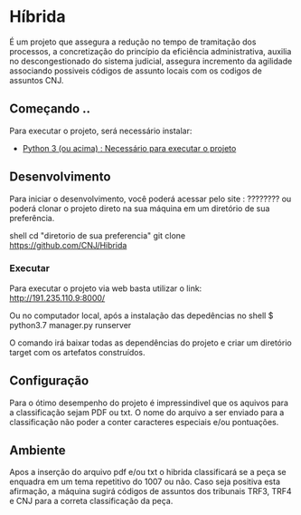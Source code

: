 # Híbrida

É um projeto que assegura a redução no tempo de tramitação dos processos, a concretização do princípio da eficiência administrativa, auxilia no descongestionado do sistema judicial, assegura incremento da agilidade associando possiveis códigos de assunto locais com os codigos de assuntos CNJ.

## Começando ..

Para executar o projeto, será necessário instalar:

- [Python 3 (ou acima) : Necessário para executar o projeto](https://www.python.org/downloads)

## Desenvolvimento

Para iniciar o desenvolvimento, você poderá acessar pelo site : ????????    ou poderá clonar o projeto direto na sua máquina em um diretório de sua preferência. 

shell
cd "diretorio de sua preferencia"
git clone https://github.com/CNJ/Hibrida


### Executar

Para executar o projeto via web basta utilizar o link: http://191.235.110.9:8000/

Ou no computador local, após a instalação das depedências no shell
$ python3.7 manager.py runserver


O comando irá baixar todas as dependências do projeto e criar um diretório target com os artefatos construídos.

## Configuração

Para o ótimo desempenho do projeto é impressindivel que os aquivos para a classificação sejam PDF ou txt. O nome do arquivo a ser enviado para a classificação não poder
a conter caracteres especiais e/ou pontuações. 

## Ambiente

Apos a inserção do arquivo pdf e/ou txt o hibrida classificará se a peça se enquadra em um tema repetitivo do 1007 ou não. Caso seja positiva esta afirmação, a máquina sugirá códigos de assuntos dos tribunais TRF3, TRF4 e CNJ para a correta classificação da peça.
